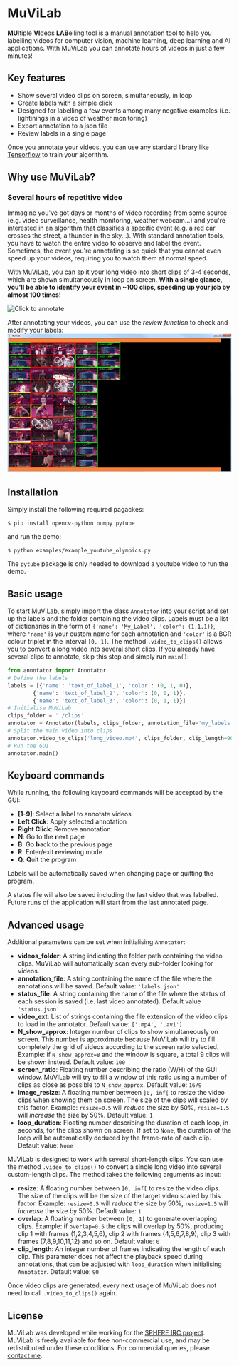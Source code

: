 # MuViLab
**MU**ltiple **VI**deos **LAB**elling tool is a manual [annotation tool](https://en.wikipedia.org/wiki/List_of_manual_image_annotation_tools) to help you labelling videos for computer vision, machine learning, deep learning and AI applications. With MuViLab you can annotate hours of videos in just a few minutes!

## Key features
- Show several video clips on screen, simultaneously, in loop
- Create labels with a simple click
- Designed for labelling a few events among many negative examples (i.e. lightinings in a video of weather monitoring)
- Export annotation to a json file
- Review labels in a single page

Once you annotate your videos, you can use any stardard library like [Tensorflow](https://www.tensorflow.org/) to train your algorithm.

## Why use MuViLab?
### Several hours of repetitive video
Immagine you've got days or months of video recording from some source (e.g. video surveillance, health monitoring, weather webcam...) and you're interested in an algorithm that classifies a specific event (e.g. a red car crosses the street, a thunder in the sky...). With standard annotation tools, you have to watch the entire video to observe and label the event. Sometimes, the event you're annotating is so quick that you cannot even speed up your videos, requiring you to watch them at normal speed.

With MuViLab, you can split your long video into short clips of 3-4 seconds, which are shown simultaneously in loop on screen. **With a single glance, you'll be able to identify your event in ~100 clips, speeding up your job by almost 100 times!**

<link rel="img_src" href="doc/media/annotate.gif" />

![Click to annotate](doc/media/annotate.gif)

After annotating your videos, you can use the *review function* to check and modify your labels:
![Review annotations](doc/media/review.gif)

## Installation
Simply install the following required pagackes:

    $ pip install opencv-python numpy pytube
    
and run the demo:

    $ python examples/example_youtube_olympics.py

The `pytube` package is only needed to download a youtube video to run the demo.

## Basic usage
To start MuViLab, simply import the class `Annotator` into your script and set up the labels and the folder containing the video clips. Labels must be a list of dictionaries in the form of `{'name': 'My_Label', 'color': (1,1,1)}`, where `'name'` is your custom name for each annotation and `'color'` is a BGR colour triplet in the interval `[0, 1]`. 
The method `.video_to_clips()` allows you to convert a long video into several short clips. If you already have several clips to annotate, skip this step and simply run `main()`:

```python
from annotator import Annotator
# Define the labels
labels = [{'name': 'text_of_label_1', 'color': (0, 1, 0)},
        {'name': 'text_of_label_2', 'color': (0, 0, 1)},
        {'name': 'text_of_label_3', 'color': (0, 1, 1)}]
# Initialise MuViLab
clips_folder = './clips'
annotator = Annotator(labels, clips_folder, annotation_file='my_labels.json')
# Split the main video into clips
annotator.video_to_clips('long_video.mp4', clips_folder, clip_length=90, overlap=0, resize=0.5)
# Run the GUI
annotator.main()
```

## Keyboard commands
While running, the following keyboard commands will be accepted by the GUI:

- **[1-9]**: Select a label to annotate videos
- **Left Click**: Apply selected annotation
- **Right Click**: Remove annotation
- **N**: Go to the **n**ext page
- **B**: Go **b**ack to the previous page
- **R**: Enter/exit **r**eviewing mode
- **Q**: **Q**uit the program

Labels will be automatically saved when changing page or quitting the program.

A status file will also be saved including the last video that was labelled. Future runs of the application will start from the last annotated page.

## Advanced usage
Additional parameters can be set when initialising `Annotator`:

- **videos\_folder**: A string indicating the folder path containing the video clips. MuViLab will automatically scan every sub-folder looking for videos.
- **annotation\_file**: A string containing the name of the file where the annotations will be saved. Default value: `'labels.json'`
- **status\_file**: A string containing the name of the file where the status of each session is saved (i.e. last video annotated). Default value `'status.json'`
- **video\_ext**: List of strings containing the file extension of the video clips to load in the annotator. Default value: `['.mp4', '.avi']`
- **N\_show\_approx**: Integer number of clips to show simultaneously on screen. This number is approximate because MuViLab will try to fill completely the grid of videos according to the screen ratio selected. Example: if `N_show_approx=8` and the window is square, a total 9 clips will be shown instead. Default value: `100`
- **screen\_ratio**: Floating number describing the ratio (W/H) of the GUI window. MuViLab will try to fill a window of this ratio using a number of clips as close as possible to `N_show_approx`. Default value: `16/9`
- **image\_resize**: A floating number between `]0, inf[` to resize the video clips when showing them on screen. The size of the clips will scaled by this factor. Example: `resize=0.5` will _reduce_ the size by 50%, `resize=1.5` will _increase_ the size by 50%. Default value: `1`
- **loop\_duration**: Floating number describing the duration of each loop, in seconds, for the clips shown on screen. If set to `None`, the duration of the loop will be automatically deduced by the frame-rate of each clip. Default value: `None`

MuViLab is designed to work with several short-length clips. You can use the method `.video_to_clips()` to convert a single long video into several custom-length clips. The method takes the following arguments as input:

- **resize**: A floating number between `]0, inf[` to resize the video clips. The size of the clips will be the size of the target video scaled by this factor. Example: `resize=0.5` will _reduce_ the size by 50%, `resize=1.5` will _increase_ the size by 50%. Default value: `1`
- **overlap**: A floating number between `[0, 1[` to generate overlapping clips. Example: if `overlap=0.5` the clips will overlap by 50%, producing clip 1 with frames (1,2,3,4,5,6), clip 2 with frames (4,5,6,7,8,9), clip 3 with frames (7,8,9,10,11,12) and so on. Default value: `0`
- **clip\_length**: An integer number of frames indicating the length of each clip. This parameter does not affect the playback speed during annotations, that can be adjusted with `loop_duration` when initialising `Annotator`. Default value: `90`

Once video clips are generated, every next usage of MuViLab does not need to call `.video_to_clips()` again.

## License
MuViLab was developed while working for the [SPHERE IRC project](https://www.irc-sphere.ac.uk/). 
MuViLab is freely available for free non-commercial use, and may be redistributed under these conditions. For commercial queries, please [contact me](mailto:a.masullo@bristol.ac.uk).
